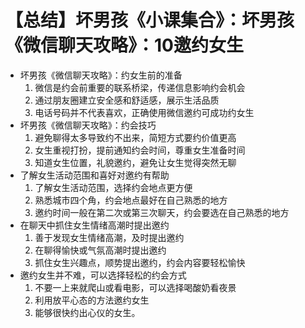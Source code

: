 # 【总结】坏男孩《小课集合》：坏男孩《微信聊天攻略》：10邀约女生

-   坏男孩《微信聊天攻略》：约女生前的准备
    1.  微信是约会前重要的联系桥梁，传递信息影响约会机会
    2.  通过朋友圈建立安全感和舒适感，展示生活品质
    3.  电话号码并不代表喜欢，正确使用微信邀约可成功约女生
-   坏男孩《微信聊天攻略》：约会技巧
    1.  避免聊得太多导致约不出来，简短方式要约价值更高
    2.  女生重视打扮，提前通知约会时间，尊重女生准备时间
    3.  知道女生位置，礼貌邀约，避免让女生觉得突然无聊
-   了解女生活动范围和喜好对邀约有帮助
    1.  了解女生活动范围，选择约会地点更方便
    2.  熟悉城市四个角，约会地点最好在自己熟悉的地方
    3.  邀约时间一般在第二次或第三次聊天，约会要选在自己熟悉的地方
-   在聊天中抓住女生情绪高潮时提出邀约
    1.  善于发现女生情绪高潮，及时提出邀约
    2.  在聊得愉快或气氛高潮时提出邀约
    3.  抓住女生兴趣点，顺势提出邀约，约会内容要轻松愉快
-   邀约女生并不难，可以选择轻松的约会方式
    1.  不要一上来就爬山或看电影，可以选择喝酸奶看夜景
    2.  利用放平心态的方法邀约女生
    3.  能够很快约出心仪的女生。